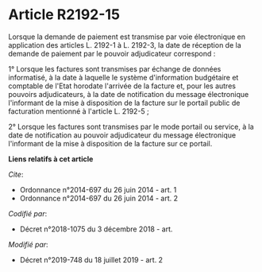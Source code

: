 # Article R2192-15

Lorsque la demande de paiement est transmise par voie électronique en application des articles L. 2192-1 à L. 2192-3, la date
de réception de la demande de paiement par le pouvoir adjudicateur correspond :

1° Lorsque les factures sont transmises par échange de données informatisé, à la date à laquelle le système d'information
budgétaire et comptable de l'Etat horodate l'arrivée de la facture et, pour les autres pouvoirs adjudicateurs, à la date de
notification du message électronique l'informant de la mise à disposition de la facture sur le portail public de facturation
mentionné à l'article L. 2192-5 ;

2° Lorsque les factures sont transmises par le mode portail ou service, à la date de notification au pouvoir adjudicateur du
message électronique l'informant de la mise à disposition de la facture sur ce portail.

**Liens relatifs à cet article**

_Cite_:

  - Ordonnance n°2014-697 du 26 juin 2014 - art. 1
  - Ordonnance n°2014-697 du 26 juin 2014 - art. 2

_Codifié par_:

  - Décret n°2018-1075 du 3 décembre 2018 - art.

_Modifié par_:

  - Décret n°2019-748 du 18 juillet 2019 - art. 2
